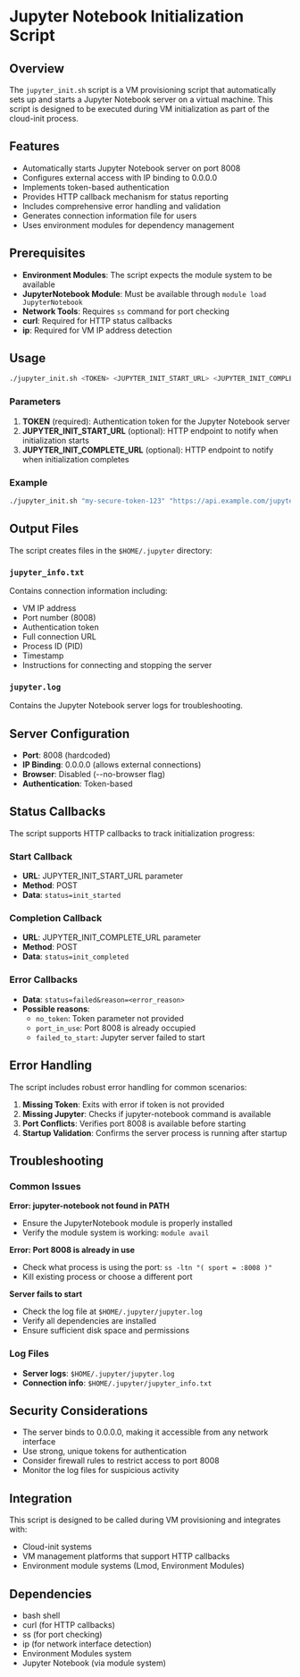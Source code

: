 # Jupyter Notebook Initialization Script

## Overview

The `jupyter_init.sh` script is a VM provisioning script that automatically sets up and starts a Jupyter Notebook server on a virtual machine. This script is designed to be executed during VM initialization as part of the cloud-init process.

## Features

- Automatically starts Jupyter Notebook server on port 8008
- Configures external access with IP binding to 0.0.0.0
- Implements token-based authentication
- Provides HTTP callback mechanism for status reporting
- Includes comprehensive error handling and validation
- Generates connection information file for users
- Uses environment modules for dependency management

## Prerequisites

- **Environment Modules**: The script expects the module system to be available
- **JupyterNotebook Module**: Must be available through `module load JupyterNotebook`
- **Network Tools**: Requires `ss` command for port checking
- **curl**: Required for HTTP status callbacks
- **ip**: Required for VM IP address detection

## Usage

```bash
./jupyter_init.sh <TOKEN> <JUPYTER_INIT_START_URL> <JUPYTER_INIT_COMPLETE_URL>
```

### Parameters

1. **TOKEN** (required): Authentication token for the Jupyter Notebook server
2. **JUPYTER_INIT_START_URL** (optional): HTTP endpoint to notify when initialization starts
3. **JUPYTER_INIT_COMPLETE_URL** (optional): HTTP endpoint to notify when initialization completes

### Example

```bash
./jupyter_init.sh "my-secure-token-123" "https://api.example.com/jupyter/start" "https://api.example.com/jupyter/complete"
```

## Output Files

The script creates files in the `$HOME/.jupyter` directory:

### `jupyter_info.txt`
Contains connection information including:
- VM IP address
- Port number (8008)
- Authentication token
- Full connection URL
- Process ID (PID)
- Timestamp
- Instructions for connecting and stopping the server

### `jupyter.log`
Contains the Jupyter Notebook server logs for troubleshooting.

## Server Configuration

- **Port**: 8008 (hardcoded)
- **IP Binding**: 0.0.0.0 (allows external connections)
- **Browser**: Disabled (--no-browser flag)
- **Authentication**: Token-based

## Status Callbacks

The script supports HTTP callbacks to track initialization progress:

### Start Callback
- **URL**: JUPYTER_INIT_START_URL parameter
- **Method**: POST
- **Data**: `status=init_started`

### Completion Callback
- **URL**: JUPYTER_INIT_COMPLETE_URL parameter  
- **Method**: POST
- **Data**: `status=init_completed`

### Error Callbacks
- **Data**: `status=failed&reason=<error_reason>`
- **Possible reasons**:
  - `no_token`: Token parameter not provided
  - `port_in_use`: Port 8008 is already occupied
  - `failed_to_start`: Jupyter server failed to start

## Error Handling

The script includes robust error handling for common scenarios:

1. **Missing Token**: Exits with error if token is not provided
2. **Missing Jupyter**: Checks if jupyter-notebook command is available
3. **Port Conflicts**: Verifies port 8008 is available before starting
4. **Startup Validation**: Confirms the server process is running after startup

## Troubleshooting

### Common Issues

**Error: jupyter-notebook not found in PATH**
- Ensure the JupyterNotebook module is properly installed
- Verify the module system is working: `module avail`

**Error: Port 8008 is already in use**
- Check what process is using the port: `ss -ltn "( sport = :8008 )"`
- Kill existing process or choose a different port

**Server fails to start**
- Check the log file at `$HOME/.jupyter/jupyter.log`
- Verify all dependencies are installed
- Ensure sufficient disk space and permissions

### Log Files

- **Server logs**: `$HOME/.jupyter/jupyter.log`
- **Connection info**: `$HOME/.jupyter/jupyter_info.txt`

## Security Considerations

- The server binds to 0.0.0.0, making it accessible from any network interface
- Use strong, unique tokens for authentication
- Consider firewall rules to restrict access to port 8008
- Monitor the log files for suspicious activity

## Integration

This script is designed to be called during VM provisioning and integrates with:
- Cloud-init systems
- VM management platforms that support HTTP callbacks
- Environment module systems (Lmod, Environment Modules)

## Dependencies

- bash shell
- curl (for HTTP callbacks)
- ss (for port checking)
- ip (for network interface detection)
- Environment Modules system
- Jupyter Notebook (via module system)